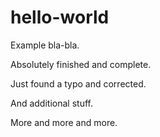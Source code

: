 # hello-world

Example bla-bla.

Absolutely finished and complete.

Just found a typo and corrected.

And additional stuff.

More and more and more.